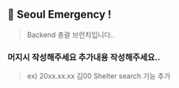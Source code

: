 ## 🚨 Seoul Emergency ! 
> Backend  총괄 브런치입니다..

### 머지시 작성해주세요 추가내용 작성해주세요..

> ex) 20xx.xx.xx 김00 Shelter search 기능 추가  
